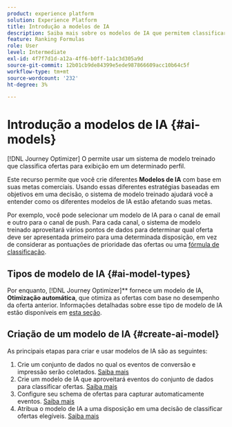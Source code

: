 ```yaml
---
product: experience platform
solution: Experience Platform
title: Introdução a modelos de IA
description: Saiba mais sobre os modelos de IA que permitem classificar ofertas
feature: Ranking Formulas
role: User
level: Intermediate
exl-id: 4f7f7d1d-a12a-4ff6-b0ff-1a1c3d305a9d
source-git-commit: 12b01cb9de84399e5ede987866609acc10b64c5f
workflow-type: tm+mt
source-wordcount: '232'
ht-degree: 3%

---
```


# Introdução a modelos de IA {#ai-models}

[!DNL Journey Optimizer] O permite usar um sistema de modelo treinado que classifica ofertas para exibição em um determinado perfil.

Este recurso permite que você crie diferentes **Modelos de IA** com base em suas metas comerciais. Usando essas diferentes estratégias baseadas em objetivos em uma decisão, o sistema de modelo treinado ajudará você a entender como os diferentes modelos de IA estão afetando suas metas.

Por exemplo, você pode selecionar um modelo de IA para o canal de email e outro para o canal de push. Para cada canal, o sistema de modelo treinado aproveitará vários pontos de dados para determinar qual oferta deve ser apresentada primeiro para uma determinada disposição, em vez de considerar as pontuações de prioridade das ofertas ou uma [fórmula de classificação](create-ranking-formulas.md).

## Tipos de modelo de IA {#ai-model-types}

Por enquanto, [!DNL Journey Optimizer]** fornece um modelo de IA, **Otimização automática**, que otimiza as ofertas com base no desempenho da oferta anterior. Informações detalhadas sobre esse tipo de modelo de IA estão disponíveis em [esta seção](auto-optimization-model.md).

## Criação de um modelo de IA {#create-ai-model}

As principais etapas para criar e usar modelos de IA são as seguintes:

1. Crie um conjunto de dados no qual os eventos de conversão e impressão serão coletados. [Saiba mais](create-dataset.md)
1. Crie um modelo de IA que aproveitará eventos do conjunto de dados para classificar ofertas. [Saiba mais](create-ranking-strategies.md)
1. Configure seu schema de ofertas para capturar automaticamente eventos. [Saiba mais](schema-requirement.md)
1. Atribua o modelo de IA a uma disposição em uma decisão de classificar ofertas elegíveis. [Saiba mais](../offer-activities/configure-offer-selection.md)
